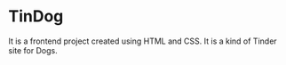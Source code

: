 # TinDog
It is a frontend project created using HTML and CSS.
It is a kind of Tinder site for Dogs.
